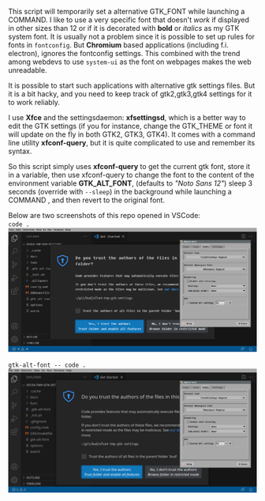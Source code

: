 This script will temporarily set a alternative
GTK_FONT while launching a COMMAND. I like to use
a very specific font that doesn't *work* if
displayed in other sizes than 12 or if it is
decorated with **bold** or *italics* as my GTK
system font. It is usually not a problem since it
is possible to set up rules for fonts in
`fontconfig`. But **Chromium** based
applications (including f.i. electron), ignores
the fontconfig settings. This combined with the
trend among webdevs to use `system-ui` as the font
on webpages makes the web unreadable.  

It is possible to start such applications with
alternative gtk settings files. But it is a bit
hacky, and you need to keep track of
gtk2,gtk3,gtk4 settings for it to work
reliably. 

I use **Xfce** and the
settingsdaemon: **xfsettingsd**, which is a
better way to edit the GTK settings (if you for
instance, change the GTK_THEME or font it will
update on the fly in both GTK2, GTK3, GTK4). It comes
with a command line utility **xfconf-query**, but it
is quite complicated to use and remember its syntax.

So this script simply uses **xfconf-query** to get
the current gtk font, store it in a variable,
then use xfconf-query to change the font to the
content of the environment
variable **GTK_ALT_FONT**, (defaults to *"Noto Sans 12"*)
sleep 3 seconds (override with `--sleep`) in the background
while launching a COMMAND , and then revert to the original
font.

Below are two screenshots of this repo opened in VSCode:  
`code .`  
![code-default](docs/readme/img/code-default.png)  

`gtk-alt-font -- code .`  
![code-fixed](docs/readme/img/code-fixed.png)  

